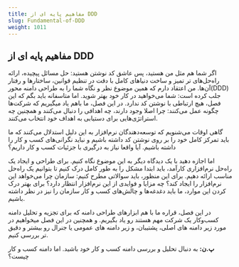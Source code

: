 ```yaml
---
title: مفاهیم پایه ای از DDD
slug: Fundamental-of-DDD
weight: 1011
---
```

## مفاهیم پایه ای از DDD


اگر شما هم مثل من هستید، پس عاشق کد نوشتن هستید: حل مسائل پیچیده، ارائه راه‌حل‌های تر تمیز و ساخت دنیاهای کامل با دقت در تنظیم قوانین، ساختارها و رفتار آن‌ها. من اعتقاد دارم که همین موضوع نظر و نگاه شما را به طراحی دامنه محور(DDD) جلب کرده است: شما می‌خواهید در کار خود بهتر شوید. اما متاسفانه باید بگم که این فصل، هیچ ارتباطی با نوشتن کد ندارد. در این فصل، ما باهم یاد میگیریم که شرکت‌ها چگونه عمل می‌کنند: چرا اصلا وجود دارند، چه اهدافی را دنبال می‌کنند و همچنین چه استراتژی‌هایی برای دستیابی به اهداف خود انتخاب می‌کنند.

گاهی اوقات می‌شنویم که توسعه‌دهندگان نرم‌افزار به این دلیل استدلال می‌کنند که ما باید تمرکز کامل خود را بر روی نوشتن کد داشته باشیم و نباید نگرانی‌های کسب و کار را داشته باشیم. آیا واقعا نیاز به درگیری با جزئیات کسب و کار داریم؟

اما اجازه دهید با یک دیدگاه دیگر به این موضوع نگاه کنیم. برای طراحی و ایجاد یک راه‌حل نرم‌افزاری کارآمد، باید ابتدا مشکل را به طور کامل درک کنیم تا بتوانیم یک راه‌حل مناسب ارائه دهیم. برای این منظور، باید سوالاتی مطرح کنیم: سازمان چرا می‌خواهد این نرم‌افزار را ایجاد کند؟ چه مزایا و فوایدی از این نرم‌افزار انتظار دارد؟ برای بهتر درک کردن این موارد، ما باید دغدغه‌ها و چالش‌های کسب و کار سازمان را نیز در نظر داشته باشیم.

در این فصل، قراره ما با هم ابزارهای طراحی دامنه که برای تجزیه و تحلیل دامنه کسب‌وکار یک شرکت مهم هستند رو یاد بگیریم. و همچنین در این فصل میخواهیم در مورد زیر دامنه های اصلی، پشتیبان، و زیر دامنه های عمومی یا جنرال رو بیشتر و دقیق تر بررسی کنیم.

**پ.ن:** به دنبال تحلیل و بررسی دامنه کسب و کار خود باشید. اما دامنه کسب و کار چیست؟
